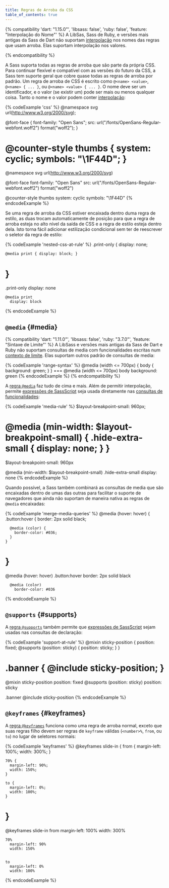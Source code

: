 ```yaml
---
title: Regras de Arroba da CSS
table_of_contents: true
---
```


{% compatibility 'dart: "1.15.0"', 'libsass: false', 'ruby: false', 'feature: "Interpolação do Nome"' %}
  A LibSas, Sass de Ruby, e versões mais antigas da Sass de Dart não suportam [interpolação][interpolation] nos nomes das regras que usam arroba. Elas suportam interpolação nos valores.

  [interpolation]: /documentation/interpolation
{% endcompatibility %}

A Sass suporta todas as regras de arroba que são parte da própria CSS. Para continuar flexível e compatível com as versões do futuro da CSS, a Sass tem suporte geral que cobre quase todas as regras de arroba por padrão. Um regra de arroba de CSS é escrito como `@<name> <value>`, `@<name> { ... }`, ou `@<name> <value> { ... }`. O nome deve ser um identificador, e o valor (se existir um) pode ser mais ou menos qualquer coisa. Tanto o nome e o valor podem conter [interpolação][interpolation]:

[interpolation]: /documentation/interpolation

{% codeExample 'css' %}
  @namespace svg url(http://www.w3.org/2000/svg);

  @font-face {
    font-family: "Open Sans";
    src: url("/fonts/OpenSans-Regular-webfont.woff2") format("woff2");
  }

  @counter-style thumbs {
    system: cyclic;
    symbols: "\1F44D";
  }
  ===
  @namespace svg url(http://www.w3.org/2000/svg)

  @font-face
    font-family: "Open Sans"
    src: url("/fonts/OpenSans-Regular-webfont.woff2") format("woff2")

  @counter-style thumbs
    system: cyclic
    symbols: "\1F44D"
{% endcodeExample %}

Se uma regra de arroba da CSS estiver encaixada dentro duma regra de estilo, as duas trocam automaticamente de posição para que a regra de arroba esteja no alto nível da saída de CSS e a regra de estilo esteja dentro dela. Isto torna fácil adicionar estilização condicional sem ter de reescrever o seletor da regra de estilo:

{% codeExample 'nested-css-at-rule' %}
  .print-only {
    display: none;

    @media print { display: block; }
  }
  ===
  .print-only
    display: none

    @media print
      display: block
{% endcodeExample %}

## `@media` {#media}

{% compatibility 'dart: "1.11.0"', 'libsass: false', 'ruby: "3.7.0"', 'feature: "Sintaxe de Limite"' %}
  A LibSass e versões mais antigas da Sass de Dart e Ruby não suportam consultas de media com funcionalidades escritas num [contexto de limite][range context]. Elas suportam outros padrão de consultas de media:

  [range context]: https://www.w3.org/TR/mediaqueries-4/#mq-range-context

  {% codeExample 'range-syntax' %}
    @media (width <= 700px) {
      body {
        background: green;
      }
    }
    ===
    @media (width <= 700px)
      body
        background: green
  {% endcodeExample %}
{% endcompatibility %}

A [regra `@media`][`@media` rule] faz tudo de cima e mais. Além de permitir interpolação, permite [expressões de SassScript][SassScript expressions] seja usada diretamente nas [consultas de funcionalidades][feature queries]:

[`@media` rule]: https://developer.mozilla.org/en-US/docs/Web/CSS/Media_Queries/Using_media_queries
[SassScript expressions]: /documentation/syntax/structure#expressions
[feature queries]: https://developer.mozilla.org/en-US/docs/Web/CSS/Media_Queries/Using_media_queries#Targeting_media_features

{% codeExample 'media-rule' %}
  $layout-breakpoint-small: 960px;

  @media (min-width: $layout-breakpoint-small) {
    .hide-extra-small {
      display: none;
    }
  }
  ===
  $layout-breakpoint-small: 960px

  @media (min-width: $layout-breakpoint-small)
    .hide-extra-small
      display: none
{% endcodeExample %}

Quando possível, a Sass também combinará as consultas de media que são encaixadas dentro de umas das outras para facilitar o suporte de navegadores que ainda não suportam de maneira nativa as regras de `@media` encaixadas:

{% codeExample 'merge-media-queries' %}
  @media (hover: hover) {
    .button:hover {
      border: 2px solid black;

      @media (color) {
        border-color: #036;
      }
    }
  }
  ===
  @media (hover: hover)
    .button:hover
      border: 2px solid black

      @media (color)
        border-color: #036
{% endcodeExample %}

## `@supports` {#supports}

A [regra `@supports`][`@supports` rule] também permite que [expressões de SassScript][SassScript expressions] sejam usadas nas consultas de declaração:

[SassScript expressions]: /documentation/syntax/structure#expressions
[`@supports` rule]: https://developer.mozilla.org/en-US/docs/Web/CSS/@supports

{% codeExample 'support-at-rule' %}
  @mixin sticky-position {
    position: fixed;
    @supports (position: sticky) {
      position: sticky;
    }
  }

  .banner {
    @include sticky-position;
  }
  ===
  @mixin sticky-position
    position: fixed
    @supports (position: sticky)
      position: sticky



  .banner
    @include sticky-position
{% endcodeExample %}

## `@keyframes` {#keyframes}

A [regra `@keyframes`][`@keyframes` rule] funciona como uma regra de arroba normal, exceto que suas regras filho devem ser regras de `keyframe` válidas (`<number>%`, `from`, ou `to`) no lugar de seletores normais:

[`@keyframes` rule]: https://developer.mozilla.org/en-US/docs/Web/CSS/@keyframes

{% codeExample 'keyframes' %}
  @keyframes slide-in {
    from {
      margin-left: 100%;
      width: 300%;
    }

    70% {
      margin-left: 90%;
      width: 150%;
    }

    to {
      margin-left: 0%;
      width: 100%;
    }
  }
  ===
  @keyframes slide-in
    from
      margin-left: 100%
      width: 300%


    70%
      margin-left: 90%
      width: 150%


    to
      margin-left: 0%
      width: 100%
{% endcodeExample %}
